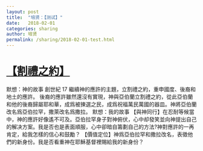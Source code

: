 ```yaml
---
layout: post
title:  "培贤：【测试】"
date:   2018-02-01
categories: sharing
author: 培贤
permalink: /sharing/2018-02-01-test.html
---
```


[【割禮之約】](/daily/2018-02-01-daily.html)
===========

默想：神的故事
創世紀 17 繼續神的應許的主題，立割禮之約，重申國度、後裔和地土的應許。
後裔的應許雖然還沒有實現，神與亞伯蘭立割禮之約，從此亞伯蘭和他的後裔歸屬耶和華，成爲被揀選之民，成爲祝福萬民萬國的器皿。神將亞伯蘭改名爲亞伯拉罕，撒萊改名爲撒拉。
默想：我的故事
【與神同行】在忍耐等候當中，神的應許好像遙不可及。亞伯拉罕身子對神俯伏，心中却發笑並向神提出自己的解决方案。我是否也是表面順服，心中卻暗自籌劃自己的方法?神對應許的一再肯定，給我怎樣的信心和鼓勵？
【價值定位】神爲亞伯拉罕和撒拉改名，表徵他們的新身份。我是否看重神在耶穌基督裡賜給我的新身份？

